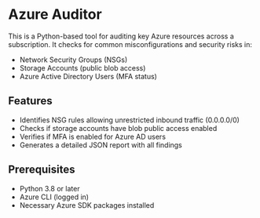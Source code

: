 # Azure Auditor
This is a Python-based tool for auditing key Azure resources across a subscription. It checks for common misconfigurations and security risks in:

- Network Security Groups (NSGs)
- Storage Accounts (public blob access)
- Azure Active Directory Users (MFA status)

## Features

- Identifies NSG rules allowing unrestricted inbound traffic (0.0.0.0/0)
- Checks if storage accounts have blob public access enabled
- Verifies if MFA is enabled for Azure AD users
- Generates a detailed JSON report with all findings

## Prerequisites

- Python 3.8 or later
- Azure CLI (logged in)
- Necessary Azure SDK packages installed
